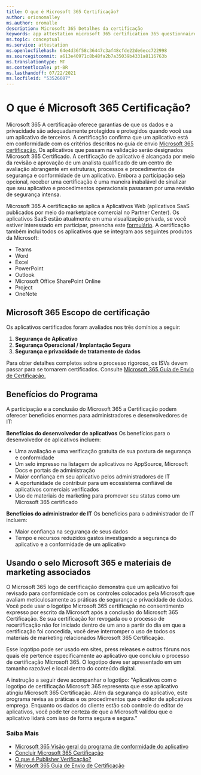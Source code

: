 ```yaml
---
title: O que é Microsoft 365 Certificação?
author: orionomalley
ms.author: oromalle
description: Microsoft 365 Detalhes da certificação
keywords: app attestation microsoft 365 certification 365 questionnaire appSource
ms.topic: conceptual
ms.service: attestation
ms.openlocfilehash: 64e4d36f58c36447c3af48cfde22de6ecc722998
ms.sourcegitcommit: a613e40971c8b48fa2b7a35039b4331a8116763b
ms.translationtype: MT
ms.contentlocale: pt-BR
ms.lasthandoff: 07/22/2021
ms.locfileid: "53526087"
---
```

# <a name="what-is-microsoft-365-certification"></a>O que é Microsoft 365 Certificação?

Microsoft 365 A certificação oferece garantias de que os dados e a privacidade são adequadamente protegidos e protegidos quando você usa um aplicativo de terceiros. A certificação confirma que um aplicativo está em conformidade com os critérios descritos no guia de envio [Microsoft 365 certificação.](https://docs.microsoft.com/microsoft-365-app-certification/docs/certification-submission-guide) Os aplicativos que passam na validação serão designados Microsoft 365 Certificado.
A certificação de aplicativo é alcançada por meio da revisão e aprovação de um analista qualificado de um centro de avaliação abrangente em estruturas, processos e procedimentos de segurança e conformidade de um aplicativo. Embora a participação seja opcional, receber uma certificação é uma maneira inabalável de sinalizar que seu aplicativo e procedimentos operacionais passaram por uma revisão de segurança intensa.

Microsoft 365 A certificação se aplica a Aplicativos Web (aplicativos SaaS publicados por meio do marketplace comercial no Partner Center). Os aplicativos SaaS estão atualmente em uma visualização privada, se você estiver interessado em participar, preencha este [formulário](https://customervoice.microsoft.com/Pages/ResponsePage.aspx?id=v4j5cvGGr0GRqy180BHbR4cf3qxCU_RNtqjCSalFdSFUNDMzTVJKR0wzTEJRSFJVSk9OQUlOV0RJSyQlQCN0PWcu). A certificação também inclui todos os aplicativos que se integram aos seguintes produtos da Microsoft:

- Teams
- Word
- Excel
- PowerPoint 
- Outlook
- Microsoft Office SharePoint Online
- Project
- OneNote

## <a name="microsoft-365-certification-scope"></a>Microsoft 365 Escopo de certificação

Os aplicativos certificados foram avaliados nos três domínios a seguir:
1.  **Segurança de Aplicativo**
1.  **Segurança Operacional / Implantação Segura**
1.  **Segurança e privacidade de tratamento de dados**

Para obter detalhes completos sobre o processo rigoroso, os ISVs devem passar para se tornarem certificados. Consulte [Microsoft 365 Guia de Envio de Certificação.](https://docs.microsoft.com/microsoft-365-app-certification/docs/certification-submission-guide)

## <a name="program-benefits"></a>Benefícios do Programa
A participação e a conclusão do Microsoft 365 a Certificação podem oferecer benefícios enormes para administradores e desenvolvedores de IT:

**Benefícios do desenvolvedor de aplicativos** Os benefícios para o desenvolvedor de aplicativos incluem: 
-   Uma avaliação e uma verificação gratuita de sua postura de segurança e conformidade
-   Um selo impresso na listagem de aplicativos no AppSource, Microsoft Docs e portais de administração
-   Maior confiança em seu aplicativo pelos administradores de IT
-   A oportunidade de contribuir para um ecossistema confiável de aplicativos comerciais verificados
-   Uso de materiais de marketing para promover seu status como um Microsoft 365 certificado

**Benefícios do administrador de IT** Os benefícios para o administrador de IT incluem:
-   Maior confiança na segurança de seus dados
-   Tempo e recursos reduzidos gastos investigando a segurança do aplicativo e a conformidade de um aplicativo

## <a name="using-the-microsoft-365-badge-and-associated-marketing-materials"></a>Usando o selo Microsoft 365 e materiais de marketing associados
O Microsoft 365 logo de certificação demonstra que um aplicativo foi revisado para conformidade com os controles colocados pela Microsoft que avaliam meticulosamente as práticas de segurança e privacidade de dados. Você pode usar o logotipo Microsoft 365 certificação no consentimento expresso por escrito da Microsoft após a conclusão do Microsoft 365 Certificação. Se sua certificação for revogada ou o processo de recertificação não for iniciado dentro de um ano a partir do dia em que a certificação foi concedida, você deve interromper o uso de todos os materiais de marketing relacionados Microsoft 365 Certificação. 

Esse logotipo pode ser usado em sites, press releases e outros fóruns nos quais ele pertence especificamente ao aplicativo que concluiu o processo de certificação Microsoft 365. O logotipo deve ser apresentado em um tamanho razoável e local dentro do conteúdo digital. 

A instrução a seguir deve acompanhar o logotipo: "Aplicativos com o logotipo de certificação Microsoft 365 representa que esse aplicativo atingiu Microsoft 365 Certificação. Além da segurança do aplicativo, este programa revisa as práticas e os procedimentos que o editor de aplicativos emprega. Enquanto os dados do cliente estão sob controle do editor de aplicativos, você pode ter certeza de que a Microsoft validou que o aplicativo lidará com isso de forma segura e segura."


### <a name="learn-more"></a>Saiba Mais
* [Microsoft 365 Visão geral do programa de conformidade do aplicativo](~/overview.md)  
* [Concluir Microsoft 365 Certificação](~/docs/certification.md)  
* [O que é Publisher Verificação?](https://docs.microsoft.com/azure/active-directory/develop/publisher-verification-overview)
* [Microsoft 365 Guia de Envio de Certificação](~/docs/certification-submission-guide.md)

